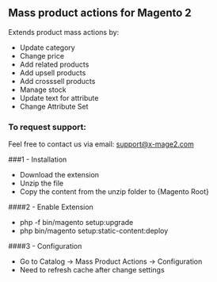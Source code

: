 ## Mass product actions for Magento 2
Extends product mass actions by:
- Update category
- Change price
- Add related products
- Add upsell products
- Add crosssell products
- Manage stock
- Update text for attribute
- Change Attribute Set
### To request support:

Feel free to contact us via email: support@x-mage2.com

###1 - Installation

 * Download the extension
 * Unzip the file
 * Copy the content from the unzip folder to {Magento Root}

####2 -  Enable Extension

 * php -f bin/magento setup:upgrade
 * php bin/magento setup:static-content:deploy

####3 - Configuration

- Go to Catalog -> Mass Product Actions -> Configuration
- Need to refresh cache after change settings
